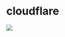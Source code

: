 ---
---
<NovaMantis></NovaMantis>

# cloudflare


<img src="/imgs/cloudflare.webp" class="pt-[20px] h-[400px] mx-auto">

<!--
cloudflare
- will provide the infrastructure for edge networks
- workers on the edge to run javascript
- also kv store
- which is json data replicated on regional data stores
- low latency
-->

